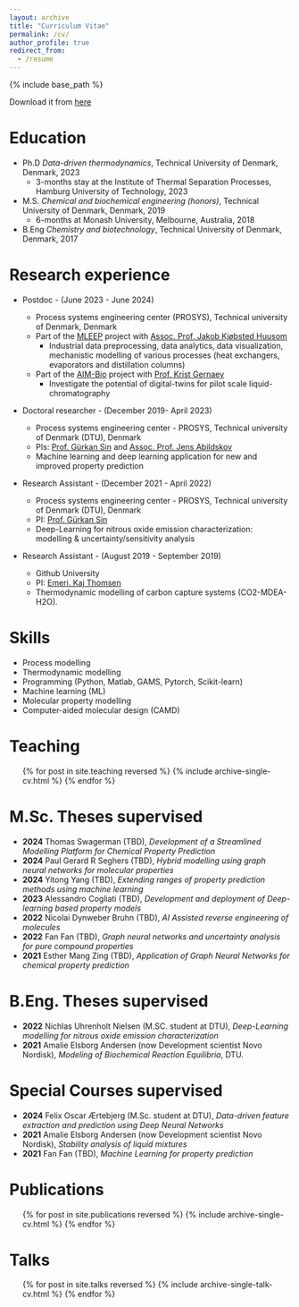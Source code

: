 ```yaml
---
layout: archive
title: "Curriculum Vitae"
permalink: /cv/
author_profile: true
redirect_from:
  - /resume
---
```


{% include base_path %}

Download it from [here](/files/cv_adem.pdf)

Education
======
* Ph.D *Data-driven thermodynamics*, Technical University of Denmark, Denmark, 2023
  * 3-months stay at the Institute of Thermal Separation Processes, Hamburg University of Technology, 2023
* M.S. *Chemical and biochemical engineering (honors)*, Technical University of Denmark, Denmark, 2019
  * 6-months at Monash University, Melbourne, Australia, 2018
* B.Eng *Chemistry and biotechnology*, Technical University of Denmark, Denmark, 2017

Research experience
======
* Postdoc - (June 2023 - June 2024)
  * Process systems engineering center (PROSYS), Technical university of Denmark, Denmark
  * Part of the [MLEEP](https://mleep.dk/) project with [Assoc. Prof. Jakob Kjøbsted Huusom](https://orbit.dtu.dk/en/persons/jakob-kj%C3%B8bsted-huusom)
    * Industrial data preprocessing, data analytics, data visualization, mechanistic modelling of various processes (heat exchangers, evaporators and distillation columns)
  * Part of the [AIM-Bio](https://aim-bio.ncsu.edu/) project with [Prof. Krist Gernaey](https://orbit.dtu.dk/en/persons/krist-victor-bernard-gernaey) 
    * Investigate the potential of digital-twins for pilot scale liquid-chromatography 

* Doctoral researcher - (December 2019- April 2023)
  * Process systems engineering center - PROSYS, Technical university of Denmark (DTU), Denmark
  * PIs: [Prof. Gürkan Sin](https://orbit.dtu.dk/en/persons/g%C3%BCrkan-sin) and [Assoc. Prof. Jens Abildskov](https://orbit.dtu.dk/en/persons/jens-abildskov)
  * Machine learning and deep learning application for new and improved property prediction

* Research Assistant - (December 2021 - April 2022)
  * Process systems engineering center - PROSYS, Technical university of Denmark (DTU), Denmark
  * PI: [Prof. Gürkan Sin](https://orbit.dtu.dk/en/persons/g%C3%BCrkan-sin)
  * Deep-Learning for nitrous oxide emission characterization: modelling & uncertainty/sensitivity analysis

* Research Assistant - (August 2019 - September 2019)
  * Github University
  * PI: [Emeri. Kaj Thomsen](https://www.dtu.dk/english/person/kaj-thomsen?id=2471&entity=profile)
  * Thermodynamic modelling of carbon capture systems (CO2-MDEA-H2O).
  
Skills
======
* Process modelling
* Thermodynamic modelling
* Programming (Python, Matlab, GAMS, Pytorch, Scikit-learn)
* Machine learning (ML)
* Molecular property modelling
* Computer-aided molecular design (CAMD)

Teaching
======
  <ul>{% for post in site.teaching reversed %}
    {% include archive-single-cv.html %}
  {% endfor %}</ul>

M.Sc. Theses supervised
======
* **2024** Thomas Swagerman (TBD), *Development of a Streamlined Modelling Platform for Chemical Property Prediction*
* **2024** Paul Gerard R Seghers (TBD), *Hybrid modelling using graph neural networks for molecular properties*
* **2024** Yitong Yang (TBD), *Extending ranges of property prediction methods using machine learning* 
* **2023** Alessandro Cogliati (TBD), *Development and deployment of Deep-learning based property models*
* **2022** Nicolai Dynweber Bruhn (TBD), *AI Assisted reverse engineering of molecules*
* **2022** Fan Fan (TBD), *Graph neural networks and uncertainty analysis for pure compound properties*
* **2021** Esther Mang Zing (TBD), *Application of Graph Neural Networks for chemical property prediction*


B.Eng. Theses supervised
======
* **2022** Nichlas Uhrenholt Nielsen (M.SC. student at DTU), *Deep-Learning modelling for nitrous oxide  emission characterization*
* **2021** Amalie Elsborg Andersen (now Development scientist Novo Nordisk), *Modeling of Biochemical Reaction Equilibria*, DTU.

Special Courses supervised
======
* **2024** Felix Oscar Ærtebjerg (M.Sc. student at DTU), *Data-driven feature extraction and prediction using Deep Neural Networks*
* **2021** Amalie Elsborg Andersen (now Development scientist Novo Nordisk), *Stability analysis of liquid mixtures*
* **2021** Fan Fan (TBD), *Machine Learning for property prediction*

Publications
======
  <ul>{% for post in site.publications reversed %}
    {% include archive-single-cv.html %}
  {% endfor %}</ul>
  
Talks
======
  <ul>{% for post in site.talks reversed %}
    {% include archive-single-talk-cv.html  %}
  {% endfor %}</ul>
  

  
